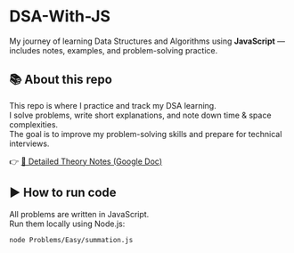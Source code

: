 # DSA-With-JS

My journey of learning Data Structures and Algorithms using **JavaScript** — includes notes, examples, and problem-solving practice.

## 📚 About this repo
This repo is where I practice and track my DSA learning.  
I solve problems, write short explanations, and note down time & space complexities.  
The goal is to improve my problem-solving skills and prepare for technical interviews.

👉 [📖 Detailed Theory Notes (Google Doc)](https://docs.google.com/document/d/1ZUdjetugurycoVibsje0fXoOOgKOCGSvKz0TSBaALo0/edit?usp=sharing)

## ▶️ How to run code
All problems are written in JavaScript.  
Run them locally using Node.js:
```bash
node Problems/Easy/summation.js

